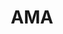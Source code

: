---
title: AMA
crosslinks:
- AMAAggregator
- youtubefactsbot
- IAmA
- AskReddit
- exmormon
- youtubot
- john_yukis_bots
- lebanon
- childfree
- casualiama
- causeWhyNotMate
- MassdropBot
- autourbanbot
- alotabot
- Advice
- The_Donald
- nohomo_bot
- worldnews
- sociopath
- xkcd
---